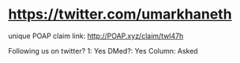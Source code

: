# https://twitter.com/umarkhaneth

unique POAP claim link: 
http://POAP.xyz/claim/twl47h

Following us on twitter? 1: Yes
DMed?: Yes
Column: Asked